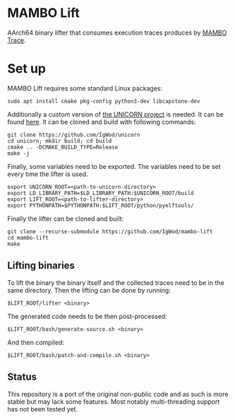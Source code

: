 # MAMBO Lift

AArch64 binary lifter that consumes execution traces produces by [MAMBO Trace](https://github.com/IgWod/mambo-trace).

# Set up

MAMBO Lift requires some standard Linux packages:

```
sudo apt install cmake pkg-config python3-dev libcapstone-dev
```

Additionally a custom version of [the UNICORN project](https://www.unicorn-engine.org) is needed. It can be found [here](https://github.com/IgWod/unicorn). It can be cloned and build with following commands:

```
git clone https://github.com/IgWod/unicorn
cd unicorn; mkdir build; cd build
cmake .. -DCMAKE_BUILD_TYPE=Release
make -j
```

Finally, some variables need to be exported. The variables need to be set every time the lifter is used.

```
export UNICORN_ROOT=<path-to-unicorn-directory>
export LD_LIBRARY_PATH=$LD_LIBRARY_PATH:$UNICORN_ROOT/build
export LIFT_ROOT=<path-to-lifter-directory>
export PYTHONPATH=$PYTHONPATH:$LIFT_ROOT/python/pyelftools/
```

Finally the lifter can be cloned and built:

```
git clone --recurse-submodule https://github.com/IgWod/mambo-lift
cd mambo-lift
make
```

## Lifting binaries

To lift the binary the binary itself and the collected traces need to be in the same directory. Then the lifting can be done by running:

```
$LIFT_ROOT/lifter <binary>
```

The generated code needs to be then post-processed:

```
$LIFT_ROOT/bash/generate-source.sh <binary>
```

And then compiled:

```
$LIFT_ROOT/bash/patch-and-compile.sh <binary>
```

## Status

This repository is a port of the original non-public code and as such is more stable but may lack some features. Most notably multi-threading support has not been tested yet.
